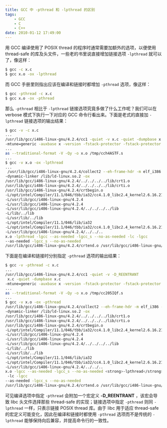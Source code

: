 ```yaml
---
title: GCC 中 -pthread 和 -lpthread 的区别
tags:
    - GCC
    - C
    - C++
date: 2010-01-12 17:49:00
---
```


用 GCC 编译使用了 POSIX thread 的程序时通常需要加额外的选项，以便使用 thread-safe 的库及头文件，一些老的书里说直接增加链接选项 `-lpthread` 就可以了，像这样：
```bash
$ gcc -c x.c
$ gcc x.o -ox -lpthread
```
<!-- more -->

而 GCC 手册里则指出应该在编译和链接时都增加 `-pthread` 选项，像这样：
```bash
$ gcc -pthread -c x.c
$ gcc x.o -ox -pthread
```

那么 `-pthread` 相比于 `-lpthread` 链接选项究竟多做了什么工作呢？我们可以在 verbose 模式下执行一下对应的 GCC 命令行看出来。下面是老式的直接加 `-lpthread` 链接选项的输出结果：
```bash
$ gcc -v -c x.c
...
/usr/lib/gcc/i486-linux-gnu/4.2.4/cc1 -quiet -v x.c -quiet -dumpbase x.c
-mtune=generic -auxbase x -version -fstack-protector -fstack-protector -o /tmp/cch4ASTF.s
...
as --traditional-format -V -Qy -o x.o /tmp/cch4ASTF.s
...
$ gcc -v x.o -ox -lpthread
...
 /usr/lib/gcc/i486-linux-gnu/4.2.4/collect2 --eh-frame-hdr -m elf_i386 --hash-style=both
-dynamic-linker /lib/ld-linux.so.2 -ox
/usr/lib/gcc/i486-linux-gnu/4.2.4/../../../../lib/crt1.o
/usr/lib/gcc/i486-linux-gnu/4.2.4/../../../../lib/crti.o
/usr/lib/gcc/i486-linux-gnu/4.2.4/crtbegin.o
-L/opt/intel/Compiler/11.1/046/tbb/ia32/cc4.1.0_libc2.4_kernel2.6.16.21/lib/../lib
-L/usr/lib/gcc/i486-linux-gnu/4.2.4
-L/usr/lib/gcc/i486-linux-gnu/4.2.4
-L/usr/lib/gcc/i486-linux-gnu/4.2.4/../../../../lib
-L/lib/../lib
-L/usr/lib/../lib
-L/opt/intel/Compiler/11.1/046/lib/ia32
-L/opt/intel/Compiler/11.1/046/tbb/ia32/cc4.1.0_libc2.4_kernel2.6.16.21/lib
-L/usr/lib/gcc/i486-linux-gnu/4.2.4/../../..
x.o -lpthread -lgcc --as-needed -lgcc_s --no-as-needed -lc -lgcc
--as-needed -lgcc_s --no-as-needed
/usr/lib/gcc/i486-linux-gnu/4.2.4/crtend.o /usr/lib/gcc/i486-linux-gnu/4.2.4/../../../../lib/crtn.o
```

下面是在编译和链接时分别指定 `-pthread` 选项的输出结果：
```bash
$ gcc -v -pthread -c x.c
...
/usr/lib/gcc/i486-linux-gnu/4.2.4/cc1 -quiet -v -D_REENTRANT
 x.c -quiet -dumpbase x.c
-mtune=generic -auxbase x -version -fstack-protector -fstack-protector -o /tmp/cc205IQf.s
...
as --traditional-format -V -Qy -o x.o /tmp/cc205IQf.s
...
$ gcc -v x.o -ox -pthread
/usr/lib/gcc/i486-linux-gnu/4.2.4/collect2 --eh-frame-hdr -m elf_i386 --hash-style=both
-dynamic-linker /lib/ld-linux.so.2 -ox
/usr/lib/gcc/i486-linux-gnu/4.2.4/../../../../lib/crt1.o
/usr/lib/gcc/i486-linux-gnu/4.2.4/../../../../lib/crti.o
/usr/lib/gcc/i486-linux-gnu/4.2.4/crtbegin.o
-L/opt/intel/Compiler/11.1/046/tbb/ia32/cc4.1.0_libc2.4_kernel2.6.16.21/lib/../lib
-L/usr/lib/gcc/i486-linux-gnu/4.2.4
-L/usr/lib/gcc/i486-linux-gnu/4.2.4
-L/usr/lib/gcc/i486-linux-gnu/4.2.4/../../../../lib
-L/lib/../lib
-L/usr/lib/../lib
-L/opt/intel/Compiler/11.1/046/lib/ia32
-L/opt/intel/Compiler/11.1/046/tbb/ia32/cc4.1.0_libc2.4_kernel2.6.16.21/lib
-L/usr/lib/gcc/i486-linux-gnu/4.2.4/../../..
x.o -lgcc --as-needed -lgcc_s --no-as-needed <strong>-lpthread</strong>
 -lc -lgcc
--as-needed -lgcc_s --no-as-needed
/usr/lib/gcc/i486-linux-gnu/4.2.4/crtend.o /usr/lib/gcc/i486-linux-gnu/4.2.4/../../../../lib/crtn.o
```

可见编译选项中指定 `-pthread` 会附加一个宏定义 **-D_REENTRANT** ，该宏会导致 libc 头文件选择那些 thread-safe 的实现；链接选项中指定 `-pthread` 则同 `-lpthread` 一样，只表示链接 POSIX thread 库。由于 libc 用于适应 thread-safe 的宏定义可能变化，因此在编译和链接时都使用 `-pthread` 选项而不是传统的 `-lpthread` 能够保持向后兼容，并提高命令行的一致性。

